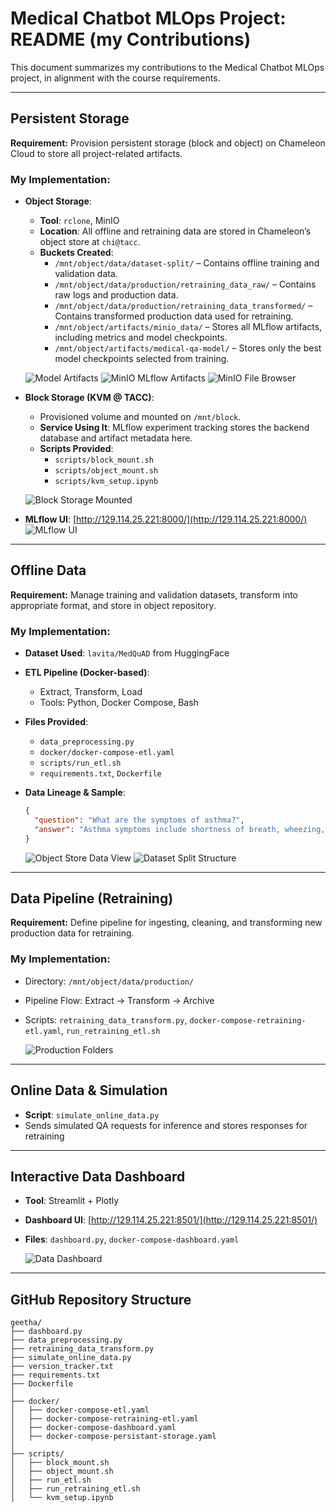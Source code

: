 
# Medical Chatbot MLOps Project: README (my Contributions)

This document summarizes my contributions to the Medical Chatbot MLOps project, in alignment with the course requirements.

---

## Persistent Storage

**Requirement:** Provision persistent storage (block and object) on Chameleon Cloud to store all project-related artifacts.

### My Implementation:

- **Object Storage**:

  - **Tool**: `rclone`, MinIO
  - **Location**: All offline and retraining data are stored in Chameleon’s object store at `chi@tacc`.
  - **Buckets Created**:
    - `/mnt/object/data/dataset-split/` – Contains offline training and validation data.
    - `/mnt/object/data/production/retraining_data_raw/` – Contains raw logs and production data.
    - `/mnt/object/data/production/retraining_data_transformed/` – Contains transformed production data used for retraining.
    - `/mnt/object/artifacts/minio_data/` – Stores all MLflow artifacts, including metrics and model checkpoints.
    - `/mnt/object/artifacts/medical-qa-model/` – Stores only the best model checkpoints selected from training.

  ![Model Artifacts](images/model_artifacts.png)
  ![MinIO MLflow Artifacts](images/minio_artifacts.png)
  ![MinIO File Browser](images/minio_browser.png)

- **Block Storage (KVM @ TACC)**:

  - Provisioned volume and mounted on `/mnt/block`.
  - **Service Using It**: MLflow experiment tracking stores the backend database and artifact metadata here.
  - **Scripts Provided**:
    - `scripts/block_mount.sh`
    - `scripts/object_mount.sh`
    - `scripts/kvm_setup.ipynb`

  ![Block Storage Mounted](images/block_storage.png)

- **MLflow UI**: [http://129.114.25.221:8000/](http://129.114.25.221:8000/)
  ![MLflow UI](images/mlflow_ui.png)

---

## Offline Data

**Requirement:** Manage training and validation datasets, transform into appropriate format, and store in object repository.

### My Implementation:

- **Dataset Used**: `lavita/MedQuAD` from HuggingFace

- **ETL Pipeline (Docker-based)**:
  - Extract, Transform, Load
  - Tools: Python, Docker Compose, Bash

- **Files Provided**:
  - `data_preprocessing.py`
  - `docker/docker-compose-etl.yaml`
  - `scripts/run_etl.sh`
  - `requirements.txt`, `Dockerfile`

- **Data Lineage & Sample**:
  ```json
  {
    "question": "What are the symptoms of asthma?",
    "answer": "Asthma symptoms include shortness of breath, wheezing, and chest tightness."
  }
  ```

  ![Object Store Data View](images/object_data.png)
  ![Dataset Split Structure](images/dataset_split.png)

---

## Data Pipeline (Retraining)

**Requirement:** Define pipeline for ingesting, cleaning, and transforming new production data for retraining.

### My Implementation:

- Directory: `/mnt/object/data/production/`
- Pipeline Flow: Extract → Transform → Archive
- Scripts: `retraining_data_transform.py`, `docker-compose-retraining-etl.yaml`, `run_retraining_etl.sh`

  ![Production Folders](images/production_pipeline.png)

---

## Online Data & Simulation

- **Script**: `simulate_online_data.py`
- Sends simulated QA requests for inference and stores responses for retraining

---

## Interactive Data Dashboard

- **Tool**: Streamlit + Plotly
- **Dashboard UI**: [http://129.114.25.221:8501/](http://129.114.25.221:8501/)
- **Files**: `dashboard.py`, `docker-compose-dashboard.yaml`

  ![Data Dashboard](images/data_dashboard.png)

---

## GitHub Repository Structure

```
geetha/
├── dashboard.py
├── data_preprocessing.py
├── retraining_data_transform.py
├── simulate_online_data.py
├── version_tracker.txt
├── requirements.txt
├── Dockerfile
│
├── docker/
│   ├── docker-compose-etl.yaml
│   ├── docker-compose-retraining-etl.yaml
│   ├── docker-compose-dashboard.yaml
│   ├── docker-compose-persistant-storage.yaml
│
├── scripts/
│   ├── block_mount.sh
│   ├── object_mount.sh
│   ├── run_etl.sh
│   ├── run_retraining_etl.sh
│   └── kvm_setup.ipynb
```
